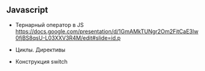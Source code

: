 ## Javascript
- Тернарный оператор в JS https://docs.google.com/presentation/d/1GmAMkTUNgr2Om2FitCaE3lw0fjBS8qsU-L03XXV3R4M/edit#slide=id.p

- Циклы. Директивы
- Конструкция switch